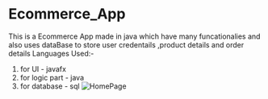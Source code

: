 # Ecommerce_App
This is a Ecommerce App made in java which have many funcationalies and also uses dataBase to store user credentails ,product details and order details
Languages Used:-
1. for UI - javafx
2. for logic part - java
3. for database - sql
   ![HomePage](https://github.com/RishabhJadon/Ecommerce_App/assets/66683465/d1b60a3e-4a3b-49e3-a1b3-ca6910b1d7c9)
